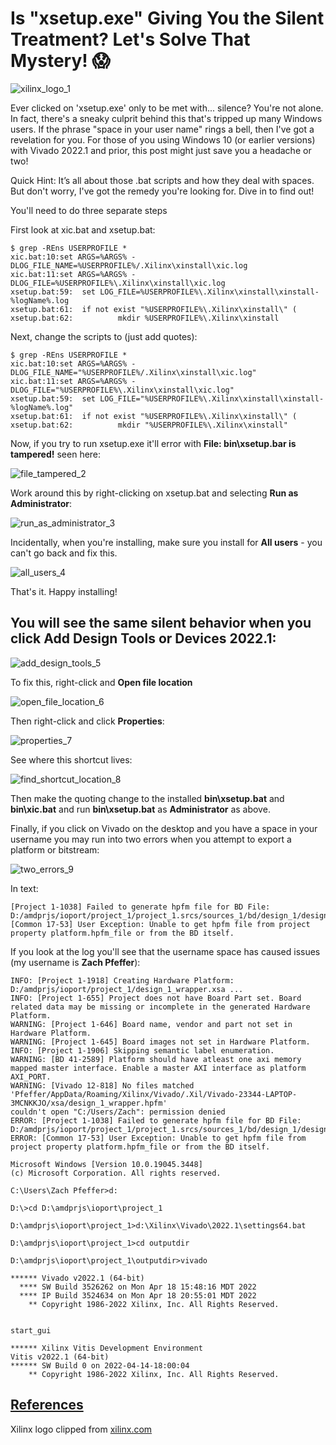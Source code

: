 # Is "xsetup.exe" Giving You the Silent Treatment? Let's Solve That Mystery! 😱

![xilinx_logo_1](xilinx_logo_1.png)

Ever clicked on 'xsetup.exe' only to be met with... silence? You're not alone. In fact, there's a sneaky culprit behind this that's tripped up many Windows users. If the phrase "space in your user name" rings a bell, then I've got a revelation for you. For those of you using Windows 10 (or earlier versions) with Vivado 2022.1 and prior, this post might just save you a headache or two!

Quick Hint: It’s all about those .bat scripts and how they deal with spaces. But don't worry, I've got the remedy you're looking for. Dive in to find out!

You'll need to do three separate steps

First look at xic.bat and xsetup.bat:

```
$ grep -REns USERPROFILE *
xic.bat:10:set ARGS=%ARGS% -DLOG_FILE_NAME=%USERPROFILE%/.Xilinx\xinstall\xic.log
xic.bat:11:set ARGS=%ARGS% -DLOG_FILE=%USERPROFILE%\.Xilinx\xinstall\xic.log
xsetup.bat:59:  set LOG_FILE=%USERPROFILE%\.Xilinx\xinstall\xinstall-%logName%.log
xsetup.bat:61:  if not exist "%USERPROFILE%\.Xilinx\xinstall\" (
xsetup.bat:62:          mkdir %USERPROFILE%\.Xilinx\xinstall
```

Next, change the scripts to (just add quotes):

```
$ grep -REns USERPROFILE *
xic.bat:10:set ARGS=%ARGS% -DLOG_FILE_NAME="%USERPROFILE%/.Xilinx\xinstall\xic.log"
xic.bat:11:set ARGS=%ARGS% -DLOG_FILE="%USERPROFILE%\.Xilinx\xinstall\xic.log"
xsetup.bat:59:  set LOG_FILE="%USERPROFILE%\.Xilinx\xinstall\xinstall-%logName%.log"
xsetup.bat:61:  if not exist "%USERPROFILE%\.Xilinx\xinstall\" (
xsetup.bat:62:          mkdir "%USERPROFILE%\.Xilinx\xinstall"
```

Now, if you try to run xsetup.exe it'll error with **File: bin\\xsetup.bar is tampered!** seen here:

![file_tampered_2](file_tampered_2.png)

Work around this by right-clicking on xsetup.bat and selecting **Run as Administrator**:

![run_as_administrator_3](run_as_administrator_3.png)

Incidentally, when you're installing, make sure you install for **All users** - you can't go back and fix this.

![all_users_4](all_users_4.png)

That's it. Happy installing!

## You will see the same silent behavior when you click Add Design Tools or Devices 2022.1:

![add_design_tools_5](add_design_tools_5.png)

To fix this, right-click and **Open file location**

![open_file_location_6](open_file_location_6.png)

Then right-click and click **Properties**:

![properties_7](properties_7.png)

See where this shortcut lives:

![find_shortcut_location_8](find_shortcut_location_8.png)

Then make the quoting change to the installed **bin\\xsetup.bat** and **bin\\xic.bat** and run **bin\\xsetup.bat** as **Administrator** as above.

Finally, if you click on Vivado on the desktop and you have a space in your username you may run into two errors when you attempt to export a platform or bitstream:

![two_errors_9](two_errors_9.png)

In text:

```
[Project 1-1038] Failed to generate hpfm file for BD File:      D:/amdprjs/ioport/project_1/project_1.srcs/sources_1/bd/design_1/design_1.bd      
[Common 17-53] User Exception: Unable to get hpfm file from project property platform.hpfm_file or from the BD itself.
```

If you look at the log you'll see that the username space has caused issues (my username is **Zach Pfeffer**):

```
INFO: [Project 1-1918] Creating Hardware Platform: D:/amdprjs/ioport/project_1/design_1_wrapper.xsa ...
INFO: [Project 1-655] Project does not have Board Part set. Board related data may be missing or incomplete in the generated Hardware Platform.
WARNING: [Project 1-646] Board name, vendor and part not set in Hardware Platform.
WARNING: [Project 1-645] Board images not set in Hardware Platform.
INFO: [Project 1-1906] Skipping semantic label enumeration.
WARNING: [BD 41-2589] Platform should have atleast one axi memory mapped master interface. Enable a master AXI interface as platform AXI_PORT.
WARNING: [Vivado 12-818] No files matched 'Pfeffer/AppData/Roaming/Xilinx/Vivado/.Xil/Vivado-23344-LAPTOP-3MCNKKJO/xsa/design_1_wrapper.hpfm'
couldn't open "C:/Users/Zach": permission denied
ERROR: [Project 1-1038] Failed to generate hpfm file for BD File: D:/amdprjs/ioport/project_1/project_1.srcs/sources_1/bd/design_1/design_1.bd
ERROR: [Common 17-53] User Exception: Unable to get hpfm file from project property platform.hpfm_file or from the BD itself.
```

```
Microsoft Windows [Version 10.0.19045.3448]
(c) Microsoft Corporation. All rights reserved.

C:\Users\Zach Pfeffer>d:

D:\>cd D:\amdprjs\ioport\project_1

D:\amdprjs\ioport\project_1>d:\Xilinx\Vivado\2022.1\settings64.bat

D:\amdprjs\ioport\project_1>cd outputdir

D:\amdprjs\ioport\project_1\outputdir>vivado

****** Vivado v2022.1 (64-bit)
  **** SW Build 3526262 on Mon Apr 18 15:48:16 MDT 2022
  **** IP Build 3524634 on Mon Apr 18 20:55:01 MDT 2022
    ** Copyright 1986-2022 Xilinx, Inc. All Rights Reserved.


start_gui

****** Xilinx Vitis Development Environment
Vitis v2022.1 (64-bit)
****** SW Build 0 on 2022-04-14-18:00:04
    ** Copyright 1986-2022 Xilinx, Inc. All Rights Reserved.

```

## **<u><span>References</span></u>**

Xilinx logo clipped from [xilinx.com](http://xilinx.com/)
